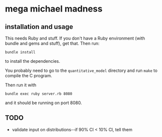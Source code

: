 # mega michael madness

## installation and usage

This needs Ruby and stuff. If you don't have a Ruby environment (with bundle and gems and stuff), get that. Then run:

    bundle install

to install the dependencies.

You probably need to go to the `quantitative_model` directory and run `make` to compile the C program.

Then run it with

    bundle exec ruby server.rb 8080

and it should be running on port 8080.


## TODO

- validate input on distributions--if 90% CI < 10% CI, tell them

